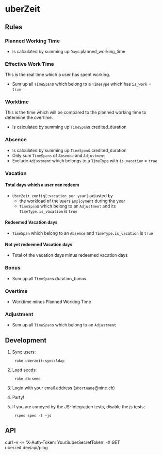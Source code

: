 # uberZeit

## Rules

### Planned Working Time

* Is calculated by summing up `Day`s.planned_working_time

### Effective Work Time

This is the real time which a user has spent working.

* Sum up all `TimeSpan`s which belong to a `TimeType` which has `is_work` = `true`

### Worktime

This is the time which will be compared to the planned working time to
determine the overtime.

* Is calculated by summing up `TimeSpan`s.credited_duration

### Absence

* Is calculated by summing up `TimeSpan`s.credited_duration
* Only sum `TimeSpans` of `Absence` and `Adjustment`
* Exclude `Adjustment` which belongs to a `TimeType` with `is_vacation` = `true`

### Vacation

#### Total days which a user can redeem

* `UberZeit.config[:vacation_per_year]` adjusted by
  * the workload of the `User`s `Employment` during the year
  * `TimeSpan`s which belong to an `Adjustment` and its `TimeType.is_vacation` is `true`

#### Redeemed Vacation days

* `TimeSpan` which belong to an `Absence` and `TimeType.is_vacation` is `true`

#### Not yet redeemed Vacation days

* Total of the vacation days minus redeemed vacation days

### Bonus

* Sum up all `TimeSpan`s.duration_bonus

### Overtime

* Worktime minus Planned Working Time

### Adjustment

* Sum up all `TimeSpan`s which belong to an `Adjustment`

## Development

1. Sync users:

        rake uberzeit:sync:ldap

2. Load seeds:

        rake db:seed

3. Login with your email address (`shortname`@nine.ch)
4. Party!

5. If you are annoyed by the JS-Integration tests, disable the js tests:

        rspec spec -t ~js


## API

curl -v -H 'X-Auth-Token: YourSuperSecretToken' -X GET uberzeit.dev/api/ping
